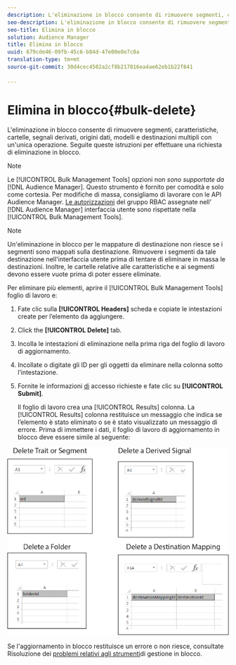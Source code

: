 ```yaml
---
description: L'eliminazione in blocco consente di rimuovere segmenti, caratteristiche, cartelle, segnali derivati, origini dati, modelli e destinazioni multipli con un'unica operazione. Seguite queste istruzioni per effettuare una richiesta di eliminazione in blocco.
seo-description: L'eliminazione in blocco consente di rimuovere segmenti, caratteristiche, cartelle, segnali derivati, origini dati, modelli e destinazioni multipli con un'unica operazione. Seguite queste istruzioni per effettuare una richiesta di eliminazione in blocco.
seo-title: Elimina in blocco
solution: Audience Manager
title: Elimina in blocco
uuid: 679cde46-09fb-45c6-b84d-47e00e0e7c0a
translation-type: tm+mt
source-git-commit: 30d4cec4502a2cf8b217816ea4ae62eb1b22f641

---
```



# Elimina in blocco{#bulk-delete}

L'eliminazione in blocco consente di rimuovere segmenti, caratteristiche, cartelle, segnali derivati, origini dati, modelli e destinazioni multipli con un'unica operazione. Seguite queste istruzioni per effettuare una richiesta di eliminazione in blocco.

<!-- 

<p>t_bulk_delete.xml </p>

 -->

>[!NOTE]
>
>Le [!UICONTROL Bulk Management Tools] opzioni non *sono supportate da* [!DNL Audience Manager]. Questo strumento è fornito per comodità e solo come cortesia. Per modifiche di massa, consigliamo di lavorare con le API [](../../api/rest-api-main/aam-api-getting-started.md) Audience Manager. [Le autorizzazioni](../../features/administration/administration-overview.md) del gruppo RBAC assegnate nell’ [!DNL Audience Manager] interfaccia utente sono rispettate nella [!UICONTROL Bulk Management Tools].

>[!NOTE]
>
>Un'eliminazione in blocco per le mappature di destinazione non riesce se i segmenti sono mappati sulla destinazione. Rimuovere i segmenti da tale destinazione nell'interfaccia utente prima di tentare di eliminare in massa le destinazioni. Inoltre, le cartelle relative alle caratteristiche e ai segmenti devono essere vuote prima di poter essere eliminate.

Per eliminare più elementi, aprire il [!UICONTROL Bulk Management Tools] foglio di lavoro e:

1. Fate clic sulla **[!UICONTROL Headers]** scheda e copiate le intestazioni create per l’elemento da aggiungere.
2. Click the **[!UICONTROL Delete]** tab.
3. Incolla le intestazioni di eliminazione nella prima riga del foglio di lavoro di aggiornamento.
4. Incollate o digitate gli ID per gli oggetti da eliminare nella colonna sotto l’intestazione.
5. Fornite le informazioni [di](../../reference/bulk-management-tools/bulk-management-intro.md#auth-reqs) accesso richieste e fate clic su **[!UICONTROL Submit]**.

   Il foglio di lavoro crea una [!UICONTROL Results] colonna. La [!UICONTROL Results] colonna restituisce un messaggio che indica se l’elemento è stato eliminato o se è stato visualizzato un messaggio di errore.
Prima di immettere i dati, il foglio di lavoro di aggiornamento in blocco deve essere simile al seguente:

![](assets/delete.png)

Se l'aggiornamento in blocco restituisce un errore o non riesce, consultate Risoluzione dei [problemi relativi agli strumenti](../../reference/bulk-management-tools/bulk-troubleshooting.md)di gestione in blocco.
